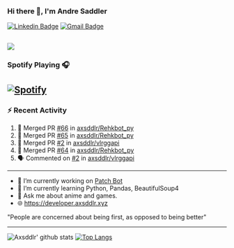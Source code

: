 ### Hi there 👋, I'm Andre Saddler
[![Linkedin Badge](https://img.shields.io/badge/-andrexsaddler-blue?style=flat-square&logo=Linkedin&logoColor=white&link=https://www.linkedin.com/in/andrexsaddler/)](https://www.linkedin.com/in/andrexsaddler/)
[![Gmail Badge](https://img.shields.io/badge/-contact@rehkloos.com-c14438?style=flat-square&logo=Gmail&logoColor=white&link=mailto:contact@rehkloos.com)](mailto:contact@rehkloos.com)

![](https://komarev.com/ghpvc/?username=axsddlr&color=dc143c)
---
### Spotify Playing 🎧

[![Spotify](https://novatorem.rehkloos.vercel.app/api/spotify)](https://open.spotify.com/user/Rehkloos)
---

### :zap: Recent Activity

<!--START_SECTION:activity-->
1. 🎉 Merged PR [#66](https://github.com/axsddlr/Rehkbot_py/pull/66) in [axsddlr/Rehkbot_py](https://github.com/axsddlr/Rehkbot_py)
2. 🎉 Merged PR [#65](https://github.com/axsddlr/Rehkbot_py/pull/65) in [axsddlr/Rehkbot_py](https://github.com/axsddlr/Rehkbot_py)
3. 🎉 Merged PR [#2](https://github.com/axsddlr/vlrggapi/pull/2) in [axsddlr/vlrggapi](https://github.com/axsddlr/vlrggapi)
4. 🎉 Merged PR [#64](https://github.com/axsddlr/Rehkbot_py/pull/64) in [axsddlr/Rehkbot_py](https://github.com/axsddlr/Rehkbot_py)
5. 🗣 Commented on [#2](https://github.com/axsddlr/vlrggapi/issues/2) in [axsddlr/vlrggapi](https://github.com/axsddlr/vlrggapi)
<!--END_SECTION:activity-->

---

- 🔭 I’m currently working on [Patch Bot](https://github.com/axsddlr/patch_bot)
- 🌱 I’m currently learning Python, Pandas, BeautifulSoup4
- 💬 Ask me about anime and games.
- 🌐 https://developer.axsddlr.xyz

"People are concerned about being first, as opposed to being better"

---
![Axsddlr' github stats](https://github-readme-stats.vercel.app/api?username=axsddlr&count_private=true)
[![Top Langs](https://github-readme-stats.vercel.app/api/top-langs/?username=axsddlr&layout=compact)](https://github.com/anuraghazra/github-readme-stats)
